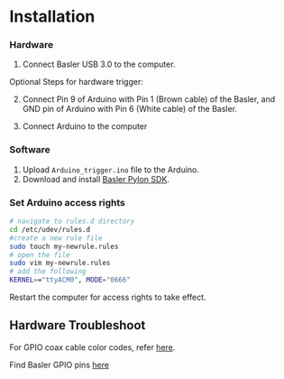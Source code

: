 # Installation 

### Hardware

1. Connect Basler USB 3.0 to the computer.

Optional Steps for hardware trigger:

2. Connect Pin 9 of Arduino with Pin 1 (Brown cable) of the Basler, and GND pin of Arduino with Pin 6 (White cable) of the Basler.

3. Connect Arduino to the computer

### Software

1. Upload `Arduino_trigger.ino` file to the Arduino.
2. Download and install [Basler Pylon SDK](https://www2.baslerweb.com/en/downloads/software-downloads/#type=pylonsoftware).


### Set Arduino access rights

```bash
# navigate to rules.d directory
cd /etc/udev/rules.d
#create a new rule file
sudo touch my-newrule.rules
# open the file
sudo vim my-newrule.rules
# add the following
KERNEL=="ttyACM0", MODE="0666"
```
Restart the computer for access rights to take effect.

## Hardware Troubleshoot

For GPIO coax cable color codes, refer [here](https://docs.baslerweb.com/basler-io-cable-hrs-6p-open-p?_gl=1*6p8gh3*_gcl_au*MTQyMTg2MzkwOC4xNzI2MDg5ODQ4).

Find Basler GPIO pins [here](https://docs.baslerweb.com/aca2040-120um)


